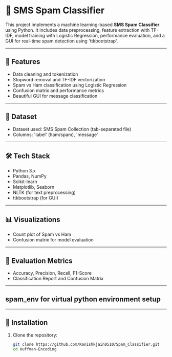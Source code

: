 # 🧠 SMS Spam Classifier

This project implements a machine learning-based **SMS Spam Classifier** using Python. It includes data preprocessing, feature extraction with TF-IDF, model training with Logistic Regression, performance evaluation, and a GUI for real-time spam detection using 'ttkbootstrap'.

---

## 🚀 Features

- Data cleaning and tokenization
- Stopword removal and TF-IDF vectorization
- Spam vs Ham classification using Logistic Regression
- Confusion matrix and performance metrics
- Beautiful GUI for message classification

---

## 📂 Dataset

- Dataset used: SMS Spam Collection (tab-separated file)
- Columns: 'label' (ham/spam), 'message'

---

## 🛠️ Tech Stack

- Python 3.x
- Pandas, NumPy
- Scikit-learn
- Matplotlib, Seaborn
- NLTK (for text preprocessing)
- ttkbootstrap (for GUI)

---

## 📊 Visualizations

- Count plot of Spam vs Ham
- Confusion matrix for model evaluation

---

## 🧪 Evaluation Metrics

- Accuracy, Precision, Recall, F1-Score
- Classification Report and Confusion Matrix

---

## spam_env for virtual python environment setup

---

## 🧰 Installation

1. Clone the repository:
   ```bash
   git clone https://github.com/Kanishkjain0510/Spam_Classifier.git
   cd Huffman-Encoding
